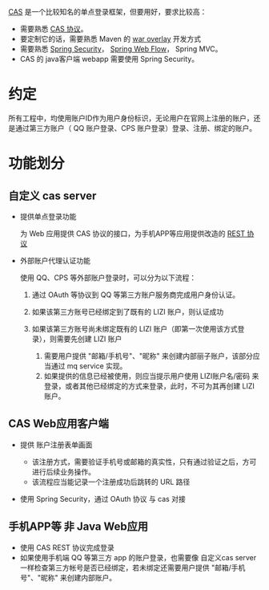 
[CAS](http://jasig.github.io/cas/4.0.x/index.html) 是一个比较知名的单点登录框架，但要用好，要求比较高：

* 需要熟悉 [CAS 协议](http://jasig.github.io/cas/development/protocol/CAS-Protocol-Specification.html)。
* 要定制它的话，需要熟悉 Maven 的 [war overlay](http://maven.apache.org/plugins/maven-war-plugin/overlays.html) 开发方式
* 需要熟悉 [Spring Security](http://projects.spring.io/spring-security/)， [Spring Web Flow](http://projects.spring.io/spring-webflow/)， Spring MVC。
* CAS 的 java客户端 webapp 需要使用 Spring Security。

# 约定

所有工程中，均使用账户ID作为用户身份标识，无论用户在官网上注册的账户，还是通过第三方账户（ QQ 账户登录、CPS 账户登录）登录、注册、绑定的账户。


# 功能划分

## 自定义 cas server
* 提供单点登录功能

    为 Web 应用提供 CAS 协议的接口，为手机APP等应用提供改造的 [REST 协议](http://jasig.github.io/cas/development/protocol/REST-Protocol.html)

* 外部账户代理认证功能

    使用 QQ、CPS 等外部账户登录时，可以分为以下流程：
    1. 通过 OAuth 等协议到 QQ 等第三方账户服务商完成用户身份认证。
    1. 如果该第三方账号已经绑定到了既有的 LIZI 账户，则认证成功
    1. 如果该第三方账号尚未绑定既有的 LIZI 账户（即第一次使用该方式登录），则需要先创建 LIZI 账户

        1. 需要用户提供 "邮箱/手机号"、"昵称" 来创建内部丽子账户，该部分应当通过 mq service 实现。
        1. 如果提供的信息已经被使用，则应当提示用户使用 LIZI账户名/密码 来登录，或者其他已经绑定的方式来登录，此时，不可为其再创建 LIZI 账户。


##  CAS Web应用客户端

* 提供 账户注册表单画面

    * 该注册方式，需要验证手机号或邮箱的真实性，只有通过验证之后，方可进行后续业务操作。
    * 该流程应当能记录一个注册成功后跳转的 URL 路径

* 使用 Spring Security，通过 OAuth 协议 与 cas 对接


## 手机APP等 非 Java Web应用

* 使用 CAS REST 协议完成登录
* 如果使用手机端 QQ 等第三方 app 的账户登录，也需要像 自定义cas server 一样检查第三方帐号是否已经绑定，若未绑定还需要用户提供 "邮箱/手机号"、"昵称" 来创建内部账户。


